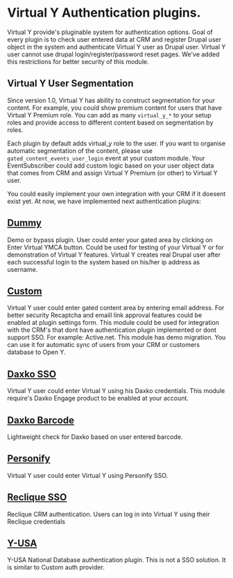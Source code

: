 # Virtual Y Authentication plugins.

Virtual Y provide's pluginable system for authentication options.
Goal of every plugin is to check user entered data at CRM and register Drupal user object in the system and authenticate 
Virtual Y user as Drupal user. Virtual Y user cannot use drupal login/register/password reset pages. 
We've added this restrictions for better security of this module.

## Virtual Y User Segmentation

Since version 1.0, Virtual Y has ability to construct segmentation for your content.
For example, you could show premium content for users that have Virtual Y Premium role.
You can add as many `virtual_y_*` to your setup roles and provide access to different content based on segmentation by roles.

Each plugin by default adds virtual_y role to the user. If you want to organise automatic segmentation of the content, please use
`gated_content_events_user_login` event at your custom module.
Your EventSubscriber could add custom logic based on your user object data that comes from CRM and assign Virtual Y Premium (or other) to Virtual Y user.

You could easily implement your own integration with your CRM if it doesent exist yet.
At now, we have implemented next authentication plugins:

## [Dummy](https://github.com/ymcatwincities/openy_gated_content/tree/master/modules/openy_gc_auth/modules/openy_gc_auth_example)

Demo or bypass plugin. User could enter your gated area by clicking on Enter Virtual YMCA button.
Could be used for testing of your Virtual Y or for demonstration of Virtual Y features.
Virtual Y creates real Drupal user after each successful login to the system based on his/her ip address as username.

## [Custom](https://github.com/ymcatwincities/openy_gated_content/tree/master/modules/openy_gc_auth/modules/openy_gc_auth_custom)

Virtual Y user could enter gated content area by entering email address. 
For better security Recaptcha and emaill link approval features could be enabled at plugin settings form.
This module could be used for integration with the CRM's that dont have authentication plugin implemented or dont support SSO.
For example: Active.net.
This module has demo migration. You can use it for automatic sync of users from your CRM or customers database to Open Y.

## [Daxko SSO](https://github.com/ymcatwincities/openy_gated_content/tree/master/modules/openy_gc_auth/modules/openy_gc_auth_daxko_sso)

Virtual Y user could enter Virtual Y using his Daxko credentials. This module require's Daxko Engage product to be enabled at your account.

## [Daxko Barcode](https://github.com/ymcatwincities/openy_gated_content/tree/master/modules/openy_gc_auth/modules/openy_gc_auth_daxko_barcode)

Lightweight check for Daxko based on user entered barcode.

## [Personify](https://github.com/ymcatwincities/openy_gated_content/tree/master/modules/openy_gc_auth/modules/openy_gc_auth_personify) 

Virtual Y user could enter Virtual Y using Personify SSO.

## [Reclique SSO](https://github.com/ymcatwincities/openy_gated_content/tree/master/modules/openy_gc_auth/modules/openy_gc_auth_reclique_sso)

Reclique CRM authentication. Users can log in into Virtual Y using their Reclique credentials

## [Y-USA](https://github.com/ymcatwincities/openy_gated_content/tree/master/modules/openy_gc_auth/modules/openy_gc_auth_yusa)

Y-USA National Database authentication plugin. This is not a SSO solution. It is similar to Custom auth provider.
